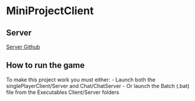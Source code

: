 # MiniProjectClient

## Server
[Server Github](https://github.com/kmortensenf/MiniProjectServer)

## How to run the game

To make this project work you must either:
	- Launch both the singlePlayerClient/Server and Chat/ChatServer
	- Or launch the Batch (.bat) file from the Executables Client/Server folders
